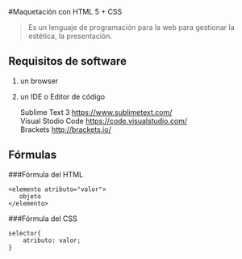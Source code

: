 #Maquetación con HTML 5 +  CSS

>Es un lenguaje de programación para la web para gestionar la estética, la presentación.

## Requisitos de software

 1. un browser    
 2. un IDE o Editor de código    
 
    Sublime Text 3 https://www.sublimetext.com/   
    Visual Stodio Code https://code.visualstudio.com/  
    Brackets http://brackets.io/  
    
## Fórmulas  

###Fórmula del HTML

    <elemento atributo="valor">    
       objeto   
    </elemento>
    
###Fórmula del CSS

    selector{
        atributo: valor;
    } 